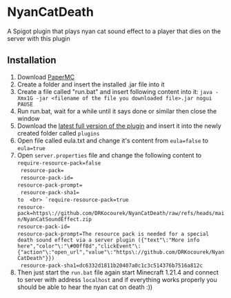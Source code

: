 # NyanCatDeath
A Spigot plugin that plays nyan cat sound effect to a player that dies on the server with this plugin

## Installation

1. Download [PaperMC](https://api.papermc.io/v2/projects/paper/versions/1.21.4/builds/226/downloads/paper-1.21.4-226.jar)
2. Create a folder and insert the installed .jar file into it
3. Create a file called "run.bat" and insert following content into it:
`java -Xmx1G -jar <filename of the file you downloaded file>.jar nogui
PAUSE`
4. Run run.bat, wait for a while until it says done or similar then close the window
5. Download the [latest full version of the plugin](https://github.com/DRKocourek/NyanCatDeath/releases/tag/Full) and insert it into the newly created folder called `plugins`
6. Open file called eula.txt and change it's content from `eula=false` to `eula=true`
7. Open `server.properties` file and change the following content to <br>
`require-resource-pack=false`<br>`
resource-pack=`<br>`
resource-pack-id=`<br>`
resource-pack-prompt= `<br>`
resource-pack-sha1=`<br>``
to  <br>
`require-resource-pack=true ``<br>
`resource-pack=https\://github.com/DRKocourek/NyanCatDeath/raw/refs/heads/main/NyanCatSoundEffect.zip  `<br>
`resource-pack-id= `<br>`
resource-pack-prompt=The resource pack is needed for a special death sound effect via a server plugin ({"text"\:"More info here","color"\:"\#00ff8d","clickEvent"\:{"action"\:"open_url","value"\:"https\://github.com/DRKocourek/NyanCatDeath"}})  `<br>`
resource-pack-sha1=dc6332d1811b20407a0c1c3c514376b7516a812c`
8.  Then just start the `run.bat` file again start Minecraft 1.21.4 and connect to server with address `localhost` and if everything works properly you should be able to hear the nyan cat on death :)) 
